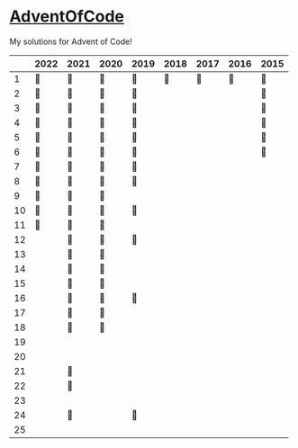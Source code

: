 # <a href="https://adventofcode.com/">AdventOfCode</a>

My solutions for Advent of Code!

|    | 2022 | 2021 | 2020 | 2019 | 2018 | 2017 | 2016 | 2015 
|----|------|------|------|------|------|------|------|------
| 1  |  🥇  |  🥇  |  🥇  |  🥇  |  🥈  |  🥈  |  🥇  |  🥇  
| 2  |  🥇  |  🥇  |  🥇  |  🥇  |      |      |      |  🥇  
| 3  |  🥇  |  🥇  |  🥇  |  🥇  |      |      |      |  🥇  
| 4  |  🥇  |  🥇  |  🥇  |  🥇  |      |      |      |  🥇  
| 5  |  🥇  |  🥇  |  🥇  |  🥇  |      |      |      |  🥇  
| 6  |  🥇  |  🥇  |  🥇  |  🥈  |      |      |      |  🥇  
| 7  |  🥇  |  🥇  |  🥇  |  🥈  |      |      |      |      
| 8  |  🥇  |  🥇  |  🥇  |  🥇  |      |      |      |      
| 9  |  🥇  |  🥇  |  🥇  |      |      |      |      |      
| 10 |  🥇  |  🥇  |  🥇  |  🥇  |      |      |      |      
| 11 |  🥇  |  🥇  |  🥇  |      |      |      |      |      
| 12 |      |  🥇  |  🥇  |  🥈  |      |      |      |      
| 13 |      |  🥇  |  🥇  |      |      |      |      |      
| 14 |      |  🥇  |  🥈  |      |      |      |      |      
| 15 |      |  🥇  |  🥈  |      |      |      |      |      
| 16 |      |  🥇  |  🥈  |  🥈  |      |      |      |      
| 17 |      |  🥇  |  🥇  |      |      |      |      |      
| 18 |      |  🥇  |  🥇  |      |      |      |      |      
| 19 |      |      |      |      |      |      |      |      
| 20 |      |      |      |      |      |      |      |      
| 21 |      |  🥇  |      |      |      |      |      |      
| 22 |      |  🥇  |      |      |      |      |      |      
| 23 |      |      |      |      |      |      |      |      
| 24 |      |  🥈  |      |  🥈  |      |      |      |      
| 25 |      |      |      |      |      |      |      |      